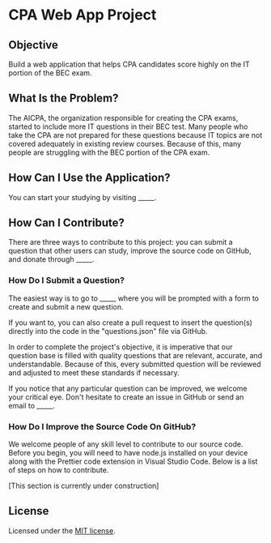 # CPA Web App Project

## Objective

Build a web application that helps CPA candidates score highly on the IT portion of the BEC exam.

## What Is the Problem?

The AICPA, the organization responsible for creating the CPA exams, started to include more IT questions in their BEC test. Many people who take the CPA are not prepared for these questions because IT topics are not covered adequately in existing review courses. Because of this, many people are struggling with the BEC portion of the CPA exam.

## How Can I Use the Application?

You can start your studying by visiting _____.

## How Can I Contribute?

There are three ways to contribute to this project: you can submit a question that other users can study, improve the source code on GitHub, and donate through _____.

### How Do I Submit a Question?

The easiest way is to go to _____ where you will be prompted with a form to create and submit a new question. 

If you want to, you can also create a pull request to insert the question(s) directly into the code in the "questions.json" file via GitHub.

In order to complete the project's objective, it is imperative that our question base is filled with quality questions that are relevant, accurate, and understandable. Because of this, every submitted question will be reviewed and adjusted to meet these standards if necessary.

If you notice that any particular question can be improved, we welcome your critical eye. Don't hesitate to create an issue in GitHub or send an email to _____. 

### How Do I Improve the Source Code On GitHub?

We welcome people of any skill level to contribute to our source code. Before you begin, you will need to have node.js installed on your device along with the Prettier code extension in Visual Studio Code. Below is a list of steps on how to contribute.

[This section is currently under construction]

## License
Licensed under the [MIT license](LICENSE).
